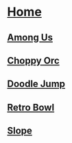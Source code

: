 # [Home](https://gatorgamer.github.io)

## [Among Us](https://gatorgamer.github.io/games/amongus)

## [Choppy Orc](https://gatorgamer.github.io/games/choppyorc)

## [Doodle Jump](https://gatorgamer.github.io/games/doodlejump)

## [Retro Bowl](https://gatorgamer.github.io/games/retrobowl)

## [Slope](https://gatorgamer.github.io/games/slope)

